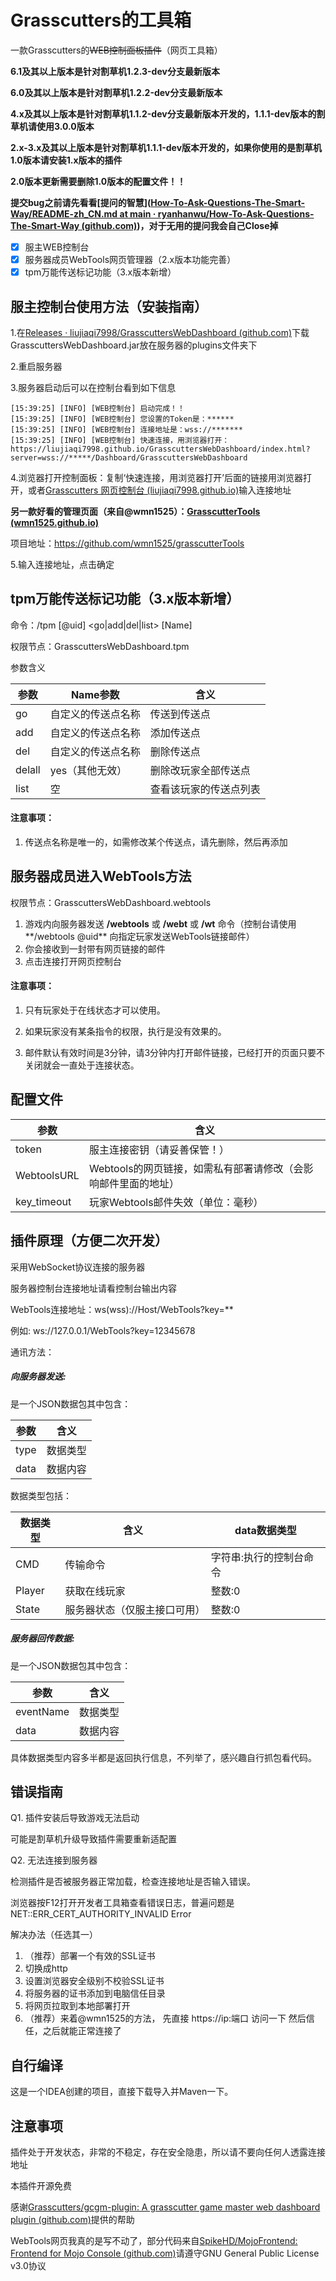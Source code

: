 # Grasscutters的工具箱

一款Grasscutters的~~WEB控制面板插件~~（网页工具箱）

**6.1及其以上版本是针对割草机1.2.3-dev分支最新版本**

**6.0及其以上版本是针对割草机1.2.2-dev分支最新版本**

**4.x及其以上版本是针对割草机1.1.2-dev分支最新版本开发的，1.1.1-dev版本的割草机请使用3.0.0版本**

**2.x-3.x及其以上版本是针对割草机1.1.1-dev版本开发的，如果你使用的是割草机1.0版本请安装1.x版本的插件**

**2.0版本更新需要删除1.0版本的配置文件！！**

**提交bug之前请先看看[提问的智慧]([How-To-Ask-Questions-The-Smart-Way/README-zh_CN.md at main · ryanhanwu/How-To-Ask-Questions-The-Smart-Way (github.com)](https://github.com/ryanhanwu/How-To-Ask-Questions-The-Smart-Way/blob/main/README-zh_CN.md))，对于无用的提问我会自己Close掉**

- [x] 服主WEB控制台
- [x] 服务器成员WebTools网页管理器（2.x版本功能完善）
- [x] tpm万能传送标记功能（3.x版本新增）

## 服主控制台使用方法（安装指南）

1.在[Releases · liujiaqi7998/GrasscuttersWebDashboard (github.com)](https://github.com/liujiaqi7998/GrasscuttersWebDashboard/releases)下载GrasscuttersWebDashboard.jar放在服务器的plugins文件夹下

2.重启服务器

3.服务器启动后可以在控制台看到如下信息

```
[15:39:25] [INFO] [WEB控制台] 启动完成！！
[15:39:25] [INFO] [WEB控制台] 您设置的Token是：******
[15:39:25] [INFO] [WEB控制台] 连接地址是：wss://*******
[15:39:25] [INFO] [WEB控制台] 快速连接，用浏览器打开：https://liujiaqi7998.github.io/GrasscuttersWebDashboard/index.html?server=wss://*****/Dashboard/GrasscuttersWebDashboard
```

4.浏览器打开控制面板：复制‘快速连接，用浏览器打开’后面的链接用浏览器打开，或者[Grasscutters 网页控制台 (liujiaqi7998.github.io)](https://liujiaqi7998.github.io/GrasscuttersWebDashboard/)输入连接地址

**另一款好看的管理页面（来自@wmn1525）：[GrasscutterTools (wmn1525.github.io)](https://wmn1525.github.io/grasscutterTools/dist/index.html#/start/login)**

项目地址：https://github.com/wmn1525/grasscutterTools

5.输入连接地址，点击确定

## tpm万能传送标记功能（3.x版本新增）

命令：/tpm [@uid] <go|add|del|list> [Name]

权限节点：GrasscuttersWebDashboard.tpm

参数含义

| 参数   | Name参数           | 含义                   |
| ------ | ------------------ | ---------------------- |
| go     | 自定义的传送点名称 | 传送到传送点           |
| add    | 自定义的传送点名称 | 添加传送点             |
| del    | 自定义的传送点名称 | 删除传送点             |
| delall | yes（其他无效）    | 删除改玩家全部传送点   |
| list   | 空                 | 查看该玩家的传送点列表 |

#### 注意事项：

1. 传送点名称是唯一的，如需修改某个传送点，请先删除，然后再添加

## 服务器成员进入WebTools方法

权限节点：GrasscuttersWebDashboard.webtools

1. 游戏内向服务器发送 **/webtools** 或 **/webt** 或 **/wt** 命令（控制台请使用**/webtools @uid** 向指定玩家发送WebTools链接邮件）
2. 你会接收到一封带有网页链接的邮件
3. 点击连接打开网页控制台

#### 注意事项：

1. 只有玩家处于在线状态才可以使用。

2. 如果玩家没有某条指令的权限，执行是没有效果的。

3. 邮件默认有效时间是3分钟，请3分钟内打开邮件链接，已经打开的页面只要不关闭就会一直处于连接状态。

## 配置文件

| 参数        | 含义                                                         |
| ----------- | ------------------------------------------------------------ |
| token       | 服主连接密钥（请妥善保管！）                                 |
| WebtoolsURL | Webtools的网页链接，如需私有部署请修改（会影响邮件里面的地址） |
| key_timeout | 玩家Webtools邮件失效（单位：毫秒）                           |

## 插件原理（方便二次开发）

采用WebSocket协议连接的服务器

服务器控制台连接地址请看控制台输出内容

WebTools连接地址：ws(wss)://Host/WebTools?key=**

例如: ws://127.0.0.1/WebTools?key=12345678

通讯方法：

##### 向服务器发送:

是一个JSON数据包其中包含：

| 参数 | 含义     |
| ---- | -------- |
| type | 数据类型 |
| data | 数据内容 |

数据类型包括：

| 数据类型 | 含义                         | data数据类型            |
| -------- | ---------------------------- | ----------------------- |
| CMD      | 传输命令                     | 字符串:执行的控制台命令 |
| Player   | 获取在线玩家                 | 整数:0                  |
| State    | 服务器状态（仅服主接口可用） | 整数:0                  |

##### 服务器回传数据:

是一个JSON数据包其中包含：

| 参数      | 含义     |
| --------- | -------- |
| eventName | 数据类型 |
| data      | 数据内容 |

具体数据类型内容多半都是返回执行信息，不列举了，感兴趣自行抓包看代码。

## 错误指南

Q1. 插件安装后导致游戏无法启动

   可能是割草机升级导致插件需要重新适配置

Q2. 无法连接到服务器

   检测插件是否被服务器正常加载，检查连接地址是否输入错误。

   浏览器按F12打开开发者工具箱查看错误日志，普遍问题是NET::ERR_CERT_AUTHORITY_INVALID Error

   解决办法（任选其一）
   1. （推荐）部署一个有效的SSL证书
   2. 切换成http
   3. 设置浏览器安全级别不校验SSL证书
   4. 将服务器的证书添加到电脑信任目录
   5. 将网页拉取到本地部署打开
   6. （推荐）来着@wmn1525的方法， 先直接  https://ip:端口  访问一下 然后信任，之后就能正常连接了

## 自行编译

这是一个IDEA创建的项目，直接下载导入并Maven一下。

## 注意事项

插件处于开发状态，非常的不稳定，存在安全隐患，所以请不要向任何人透露连接地址

本插件开源免费

感谢[Grasscutters/gcgm-plugin: A grasscutter game master web dashboard plugin (github.com)](https://github.com/Grasscutters/gcgm-plugin)提供的帮助

WebTools网页我真的是写不动了，部分代码来自[SpikeHD/MojoFrontend: Frontend for Mojo Console (github.com)](https://github.com/SpikeHD/MojoFrontend)请遵守GNU General Public License v3.0协议